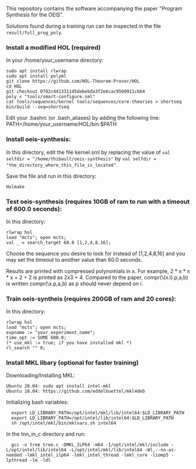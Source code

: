 This repository contains the software accompanying the paper "Program Synthesis for the OEIS".

Solutions found during a training run can be inspected in the file
`result/full_prog_poly`.

### Install a modified HOL (required)
In your /home/your_username directory:

```
sudo apt install rlwrap
sudo apt install polyml
git clone https://github.com/HOL-Theorem-Prover/HOL
cd HOL
git checkout 0782c4413311d5debebda3f2e6cac9560911cb64
poly < "tools/smart-configure.sml"
cat tools/sequences/kernel tools/sequences/core-theories > shortseq
bin/build --seq=shortseq
```

Edit your .bashrc (or .bash_aliases) by adding the following line:
PATH=/home/your_username/HOL/bin:$PATH

### Install oeis-synthesis:
In this directory, edit the file kernel.sml by replacing the value of
`val selfdir = "/home/thibault/oeis-synthesis"` by 
`val selfdir = "the_directory_where_this_file_is_located"`.

Save the file and run in this directory:
```
Holmake
```

### Test oeis-synthesis (requires 10GB of ram to run with a timeout of 600.0 seconds):
In this directory:
```
rlwrap hol
load "mcts"; open mcts;
val _ = search_target 60.0 [1,2,4,8,16]; 
```

Choose the sequence you desire to look for instead of
[1,2,4,8,16] and you may set the timeout to another value than 60.0 seconds.

Results are printed with compressed polynomials in x.
For example, 2 * x * x * x + 2 + 2 is printed as 2x3 + 4.
Compared to the paper, compr(\\(x.i).p,a,b) is written compr(\\x.p,a,b)
as p should never depend on i.

### Train oeis-syntheis (requires 200GB of ram and 20 cores):
In this directory:
```
rlwrap hol
load "mcts"; open mcts;
expname := "your_experiment_name";
time_opt := SOME 600.0;
(* use_mkl := true; if you have installed mkl *)
rl_search "" 0;
```

### Install MKL libary (optional for faster training)
Downloading/Installing MKL:
```
Ubuntu 20.04: sudo apt install intel-mkl
Ubuntu 18.04: https://github.com/eddelbuettel/mkl4deb 
```
Initializing bash variables:
```
  export LD_LIBRARY_PATH=/opt/intel/mkl/lib/intel64:$LD_LIBRARY_PATH
  export LD_LIBRARY_PATH=/opt/intel/lib/intel64:$LD_LIBRARY_PATH
  sh /opt/intel/mkl/bin/mklvars.sh intel64
```

In the tnn_in_c directory and run: 
```
  gcc -o tree tree.c -DMKL_ILP64 -m64 -I/opt/intel/mkl/include -L/opt/intel/lib/intel64 -L/opt/intel/mkl/lib/intel64 -Wl,--no-as-needed -lmkl_intel_ilp64 -lmkl_intel_thread -lmkl_core -liomp5 -lpthread -lm -ldl
```
